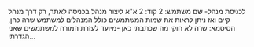 לכניסת מנהל- שם משתמש: 2 קוד: 2
א"א ליצור מנהל בכניסה לאתר, רק דרך מנהל קיים
ואז ניתן לראות את שמות המשתמשים כולל המנהלים
למשתמש שרה כהן, הסיסמא: שרה 
לא חוקי מה שכתבתי כאן -מיועד לעזרת המורה למשתמשים שאני הגדרתי...

